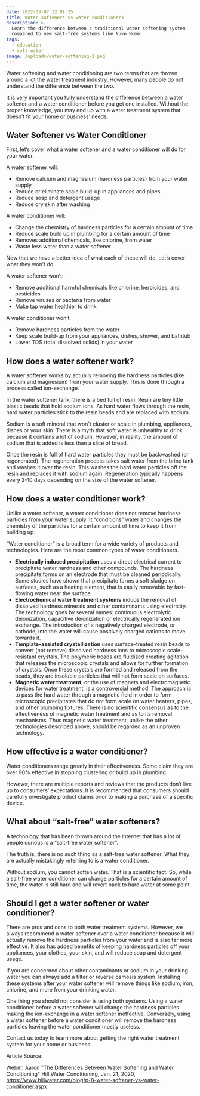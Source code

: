 ```yaml
---
date: 2022-03-07 12:01:35
title: Water softeners vs water conditioners
description: >-
  Learn the difference between a traditional water softening system
  compared to new salt-free systems like Nuvo Home.
tags:
  - education
  - soft water
image: /uploads/water-softening-2.png
---
```


Water softening and water conditioning are two terms that are thrown around a lot the water treatment industry. However, many people do not understand the difference between the two.

It is very important you fully understand the difference between a water softener and a water conditioner before you get one installed. Without the proper knowledge, you may end up with a water treatment system that doesn’t fit your home or business’ needs.

## Water Softener vs Water Conditioner

First, let’s cover what a water softener and a water conditioner will do for your water.

A water softener will:

- Remove calcium and magnesium (hardness particles) from your water supply
- Reduce or eliminate scale build-up in appliances and pipes
- Reduce soap and detergent usage
- Reduce dry skin after washing

A water conditioner will:

- Change the chemistry of hardness particles for a certain amount of time
- Reduce scale build up in plumbing for a certain amount of time
- Removes additional chemicals, like chlorine, from water
- Waste less water than a water softener

Now that we have a better idea of what each of these will do. Let’s cover what they won’t do.

A water softener won’t:

- Remove additional harmful chemicals like chlorine, herbicides, and pesticides
- Remove viruses or bacteria from water
- Make tap water healthier to drink

A water conditioner won’t:

- Remove hardness particles from the water
- Keep scale build-up from your appliances, dishes, shower, and bathtub
- Lower TDS (total dissolved solids) in your water

## How does a water softener work?

A water softener works by actually removing the hardness particles (like calcium and magnesium) from your water supply. This is done through a process called ion-exchange.

In the water softener tank, there is a bed full of resin. Resin are tiny little plastic beads that hold sodium ions. As hard water flows through the resin, hard water particles stick to the resin beads and are replaced with sodium.

Sodium is a soft mineral that won't cluster or scale in plumbing, appliances, dishes or your skin. There is a myth that soft water is unhealthy to drink because it contains a lot of sodium. However, in reality, the amount of sodium that is added is less than a slice of bread. 

Once the resin is full of hard water particles they must be backwashed (or regenerated). The regeneration process takes salt water from the brine tank and washes it over the resin. This washes the hard water particles off the resin and replaces it with sodium again. Regeneration typically happens every 2-10 days depending on the size of the water softener.

## How does a water conditioner work?

Unlike a water softener, a water conditioner does not remove hardness particles from your water supply. It “conditions” water and changes the chemistry of the particles for a certain amount of time to keep it from building up.

“Water conditioner” is a broad term for a wide variety of products and technologies. Here are the most common types of water conditioners.

- **Electrically induced precipitation** uses a direct electrical current to precipitate water hardness and other compounds.  The hardness precipitate forms on an electrode that must be cleaned periodically. Some studies have shown that precipitate forms a soft sludge on surfaces, such as a heating element, that is easily removable by fast-flowing water near the surface.
- **Electrochemical water treatment systems** induce the removal of dissolved hardness minerals and other contaminants using electricity. The technology goes by several names: continuous electrolytic deionization, capacitive deionization or electrically regenerated ion exchange. The introduction of a negatively charged electrode, or cathode, into the water will cause positively charged cations to move towards it.   
- **Template-assisted crystallization** uses surface-treated resin beads to convert (not remove) dissolved hardness ions to microscopic scale-resistant crystals.  The polymeric beads are fluidized creating agitation that releases the microscopic crystals and allows for further formation of crystals. Once these crystals are formed and released from the beads, they are insoluble particles that will not form scale on surfaces.   
- **Magnetic water treatment**, or the use of magnets and electromagnetic devices for water treatment, is a controversial method.  The approach is to pass the hard water through a magnetic field in order to form microscopic precipitates that do not form scale on water heaters, pipes, and other plumbing fixtures.   There is no scientific consensus as to the effectiveness of magnetic water treatment and as to its removal mechanisms. Thus magnetic water treatment, unlike the other technologies described above, should be regarded as an unproven technology.

## How effective is a water conditioner?

Water conditioners range greatly in their effectiveness. Some claim they are over 90% effective in stopping clustering or build up in plumbing. 

However, there are multiple reports and reviews that the products don’t live up to consumers’ expectations. It is recommended that consumers should carefully investigate product claims prior to making a purchase of a specific device.

## What about “salt-free” water softeners?

A technology that has been thrown around the internet that has a lot of people curious is a “salt-free water softener”. 

The truth is, there is no such thing as a salt-free water softener. What they are actually mistakingly referring to is a water conditioner.

Without sodium, you cannot soften water. That is a scientific fact. So, while a salt-free water conditioner can change particles for a certain amount of time, the water is still hard and will revert back to hard water at some point.

## Should I get a water softener or water conditioner?

There are pros and cons to both water treatment systems. However, we always recommend a water softener over a water conditioner because it will actually remove the hardness particles from your water and is also far more effective. It also has added benefits of keeping hardness particles off your appliances, your clothes, your skin, and will reduce soap and detergent usage. 

If you are concerned about other contaminants or sodium in your drinking water you can always add a filter or reverse osmosis system. Installing these systems after your water softener will remove things like sodium, iron, chlorine, and more from your drinking water.

One thing you should not consider is using both systems. Using a water conditioner before a water softener will change the hardness particles making the ion-exchange in a water softener ineffective. Conversely, using a water softener before a water conditioner will remove the hardness particles leaving the water conditioner mostly useless.

Contact us today to learn more about getting the right water treatment system for your home or business.

Article Source:

Weber, Aaron "The Differences Between Water Softening and Water Conditioning" Hill Water Conditioning, Jan. 21, 2020, https://www.hillwater.com/blog/p-8-water-softener-vs-water-conditioner.aspx